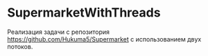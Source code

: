 # SupermarketWithThreads

Реализация задачи с репозитория https://github.com/Hukuma5/Supermarket с использованием двух потоков.
